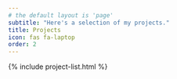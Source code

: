 ```yaml
---
# the default layout is 'page'
subtitle: "Here's a selection of my projects."
title: Projects
icon: fas fa-laptop
order: 2
---
```


{% include project-list.html %}
